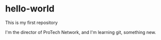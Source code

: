 # hello-world
This is my first repository

I'm the director of ProTech Network, and I'm learning git, something new.

